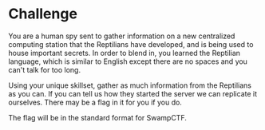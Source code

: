 # Challenge

You are a human spy sent to gather information on a new centralized computing station that the Reptilians have developed, and is being used to house important secrets. In order to blend in, you learned the Reptilian language, which is similar to English except there are no spaces and you can't talk for too long. 

Using your unique skillset, gather as much information from the Reptilians as you can. If you can tell us how they started the server we can replicate it ourselves. There may be a flag in it for you if you do. 

The flag will be in the standard format for SwampCTF.